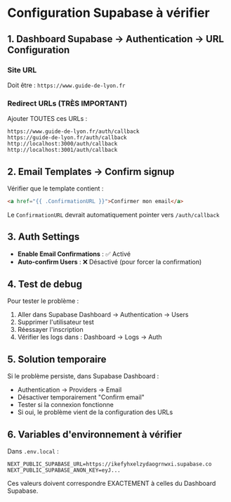 # Configuration Supabase à vérifier

## 1. Dashboard Supabase → Authentication → URL Configuration

### Site URL
Doit être : `https://www.guide-de-lyon.fr`

### Redirect URLs (TRÈS IMPORTANT)
Ajouter TOUTES ces URLs :
```
https://www.guide-de-lyon.fr/auth/callback
https://guide-de-lyon.fr/auth/callback
http://localhost:3000/auth/callback
http://localhost:3001/auth/callback
```

## 2. Email Templates → Confirm signup

Vérifier que le template contient :
```html
<a href="{{ .ConfirmationURL }}">Confirmer mon email</a>
```

Le `ConfirmationURL` devrait automatiquement pointer vers `/auth/callback`

## 3. Auth Settings

- **Enable Email Confirmations** : ✅ Activé
- **Auto-confirm Users** : ❌ Désactivé (pour forcer la confirmation)

## 4. Test de debug

Pour tester le problème :

1. Aller dans Supabase Dashboard → Authentication → Users
2. Supprimer l'utilisateur test
3. Réessayer l'inscription
4. Vérifier les logs dans : Dashboard → Logs → Auth

## 5. Solution temporaire

Si le problème persiste, dans Supabase Dashboard :
- Authentication → Providers → Email
- Désactiver temporairement "Confirm email"
- Tester si la connexion fonctionne
- Si oui, le problème vient de la configuration des URLs

## 6. Variables d'environnement à vérifier

Dans `.env.local` :
```
NEXT_PUBLIC_SUPABASE_URL=https://ikefyhxelzydaogrnwxi.supabase.co
NEXT_PUBLIC_SUPABASE_ANON_KEY=eyJ...
```

Ces valeurs doivent correspondre EXACTEMENT à celles du Dashboard Supabase.
